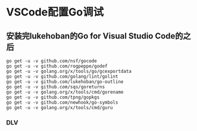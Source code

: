 # VSCode配置Go调试 #

## 安装完lukehoban的Go for Visual Studio Code的之后 ##
```
go get -u -v github.com/nsf/gocode
go get -u -v github.com/rogpeppe/godef
go get -u -v golang.org/x/tools/go/gcexportdata
go get -u -v github.com/golang/lint/golint
go get -u -v github.com/lukehoban/go-outline
go get -u -v github.com/sqs/goreturns
go get -u -v golang.org/x/tools/cmd/gorename
go get -u -v github.com/tpng/gopkgs
go get -u -v github.com/newhook/go-symbols
go get -u -v golang.org/x/tools/cmd/guru
```

### DLV ###
